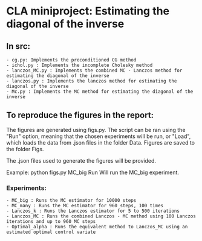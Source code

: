 # CLA miniproject: Estimating the diagonal of the inverse

## In src:
    - cg.py: Implements the preconditioned CG method
    - ichol.py : Implements the incomplete Cholesky method
    - lanczos_MC.py : Implements the combined MC - Lanczos method for estimating the diagonal of the inverse
    - lanczos.py : Implements the lanczos method for estimating the diagonal of the inverse
    - Mc.py : Implements the MC method for estimating the diagonal of the inverse

## To reproduce the figures in the report:

The figures are generated using figs.py. The script can be ran using the "Run" option, meaning that the chosen experiments will be run, or "Load", which loads the data from .json files in the folder Data. Figures are saved to the folder Figs.

The .json files used to generate the figures will be provided.

Example: python figs.py MC_big Run
Will run the MC_big experiment. 

### Experiments:
    - MC_big : Runs the MC estimator for 10000 steps
    - MC_many : Runs the MC estimator for 960 steps, 100 times
    - Lanczos_k : Runs the Lanczos estimator for 5 to 500 iterations
    - Lanczos_MC : Runs the combined Lanczos - MC method using 100 Lanczos iterations and up to 960 MC steps
    - Optimal_alpha : Runs the equivalent method to Lanczos_MC using an estimated optimal control variate